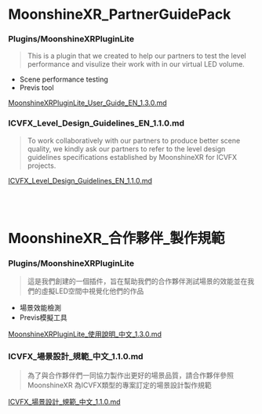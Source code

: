 # MoonshineXR_PartnerGuidePack

### Plugins/MoonshineXRPluginLite

>This is a plugin that we created to help our partners to test the level performance and visulize their work with in our virtual LED volume.
* Scene performance testing
* Previs tool

[MoonshineXRPluginLite_User_Guide_EN_1.3.0.md](https://github.com/MSUnreal/MoonshineXR_PartnerGuidePackage/blob/main/Plugins/MoonshineXRPluginLite_User_Guide_EN_1.3.0.md)

### ICVFX_Level_Design_Guidelines_EN_1.1.0.md
>To work collaboratively with our partners to produce better scene quality, we kindly ask our partners to refer to the level design guidelines specifications established by MoonshineXR for ICVFX projects.

[ICVFX_Level_Design_Guidelines_EN_1.1.0.md](https://github.com/MSUnreal/MoonshineXR_PartnerGuidePackage/blob/main/ICVFX_Level_Design_Guidelines_EN_1.1.0.md)

<br>
<br>

# MoonshineXR_合作夥伴_製作規範

### Plugins/MoonshineXRPluginLite

>這是我們創建的一個插件，旨在幫助我們的合作夥伴測試場景的效能並在我們的虛擬LED空間中視覺化他們的作品
* 場景效能檢測
* Previs模擬工具

[MoonshineXRPluginLite_使用說明_中文_1.3.0.md](https://github.com/MSUnreal/MoonshineXR_PartnerGuidePackage/blob/main/Plugins/MoonshineXRPluginLite_%E4%BD%BF%E7%94%A8%E8%AA%AA%E6%98%8E_%E4%B8%AD%E6%96%87_1.3.0.md)

### ICVFX_場景設計_規範_中文_1.1.0.md
>為了與合作夥伴們一同協力製作出更好的場景品質，請合作夥伴參照 MoonshineXR 為ICVFX類型的專案訂定的場景設計製作規範

[ICVFX_場景設計_規範_中文_1.1.0.md](https://github.com/MSUnreal/MoonshineXR_PartnerGuidePackage/blob/main/ICVFX_%E5%A0%B4%E6%99%AF%E8%A8%AD%E8%A8%88_%E8%A6%8F%E7%AF%84_%E4%B8%AD%E6%96%87_1.1.0.md)
